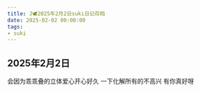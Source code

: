 ```yaml
---
title: J🕊️2025年2月2日suki日记存档
date: 2025-02-02 00:00:00
tags:
- suki
---
```


## 2025年2月2日

会因为乖乖叠的立体爱心开心好久
一下化解所有的不高兴
有你真好呀
